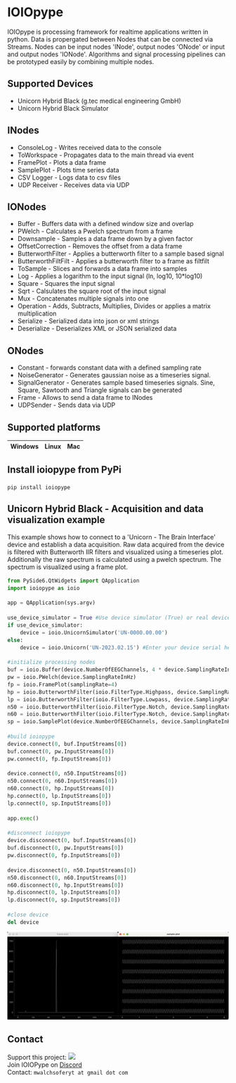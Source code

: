# IOIOpype
 IOIOpype is processing framework for realtime applications written in python. Data is propergated between Nodes that can be connected via Streams. Nodes can be input nodes 'INode', output nodes 'ONode' or input and output nodes 'IONode'. Algorithms and signal processing pipelines can be prototyped easily by combining multiple nodes.

## Supported Devices
- Unicorn Hybrid Black (g.tec medical engineering GmbH)
- Unicorn Hybrid Black Simulator

## INodes
- ConsoleLog - Writes received data to the console
- ToWorkspace - Propagates data to the main thread via event
- FramePlot - Plots a data frame
- SamplePlot - Plots time series data
- CSV Logger - Logs data to csv files
- UDP Receiver - Receives data via UDP

## IONodes
- Buffer - Buffers data with a defined window size and overlap
- PWelch - Calculates a Pwelch spectrum from a frame
- Downsample - Samples a data frame down by a given factor
- OffsetCorrection - Removes the offset from a data frame
- ButterworthFilter - Applies a butterworth filter to a sample based signal
- ButterworthFiltFilt - Applies a butterworth filter to a frame as filtfilt
- ToSample - Slices and forwards a data frame into samples
- Log - Applies a logarithm to the input signal (ln, log10, 10*log10)
- Square - Squares the input signal
- Sqrt - Calsulates the square root of the input signal
- Mux - Concatenates multiple signals into one
- Operation - Adds, Subtracts, Multiplies, Divides or applies a matrix multiplication
- Serialize - Serialized data into json or xml strings
- Deserialize - Deserializes XML or JSON serialized data

## ONodes
- Constant - forwards constant data with a defined sampling rate
- NoiseGenerator - Generates gaussian noise as a timeseries signal.
- SignalGenerator - Generates sample based timeseries signals. Sine, Square, Sawtooth and Triangle signals can be generated
- Frame - Allows to send a data frame to INodes
- UDPSender - Sends data via UDP

## Supported platforms

| Windows    | Linux    | Mac  |
| :--------- |:---------| :----|

## Install ioiopype from PyPi

```pip install ioiopype```

## Unicorn Hybrid Black - Acquisition and data visualization example

This example shows how to connect to a 'Unicorn - The Brain Interface' device and establish a data acquisition. Raw data acquired from the device is filtered with Butterworth IIR filters and visualized using a timeseries plot. Additionally the raw spectrum is calculated using a pwelch spectrum. The spectrum is visualized using a frame plot.

```python
from PySide6.QtWidgets import QApplication
import ioiopype as ioio

app = QApplication(sys.argv)

use_device_simulator = True #Use device simulator (True) or real device (False)
if use_device_simulator:
    device = ioio.UnicornSimulator('UN-0000.00.00')
else:
    device = ioio.Unicorn('UN-2023.02.15') #Enter your device serial here

#initialize processing nodes
buf = ioio.Buffer(device.NumberOfEEGChannels, 4 * device.SamplingRateInHz, 4 * device.SamplingRateInHz - 25)
pw = ioio.PWelch(device.SamplingRateInHz)
fp = ioio.FramePlot(samplingRate=4)
hp = ioio.ButterworthFilter(ioio.FilterType.Highpass, device.SamplingRateInHz, 2, [2])
lp = ioio.ButterworthFilter(ioio.FilterType.Lowpass, device.SamplingRateInHz, 4, [30])
n50 = ioio.ButterworthFilter(ioio.FilterType.Notch, device.SamplingRateInHz, 4, [48, 52])
n60 = ioio.ButterworthFilter(ioio.FilterType.Notch, device.SamplingRateInHz, 4, [58, 62])
sp = ioio.SamplePlot(device.NumberOfEEGChannels, device.SamplingRateInHz, 6, 100)

#build ioiopype
device.connect(0, buf.InputStreams[0])
buf.connect(0, pw.InputStreams[0])
pw.connect(0, fp.InputStreams[0])

device.connect(0, n50.InputStreams[0])
n50.connect(0, n60.InputStreams[0])
n60.connect(0, hp.InputStreams[0])
hp.connect(0, lp.InputStreams[0])
lp.connect(0, sp.InputStreams[0])

app.exec()

#disconnect ioiopype
device.disconnect(0, buf.InputStreams[0])
buf.disconnect(0, pw.InputStreams[0])
pw.disconnect(0, fp.InputStreams[0])

device.disconnect(0, n50.InputStreams[0])
n50.disconnect(0, n60.InputStreams[0])
n60.disconnect(0, hp.InputStreams[0])
hp.disconnect(0, lp.InputStreams[0])
lp.disconnect(0, sp.InputStreams[0])

#close device
del device
```

![Unicorn Hybrid Black - Acquisition and data visualization example](https://github.com/MartinWalchshofer/ioiopype/blob/main/img/example1.png)

## Contact
Support this project: [![](https://img.shields.io/static/v1?label=Sponsor&message=%E2%9D%A4&logo=GitHub&color=%23fe8e86)](https://github.com/sponsors/MartinWalchshofer)<br>
Join IOIOPype on [Discord](https://discord.gg/pKEumyD9)<br>
Contact: ```mwalchsoferyt at gmail dot com```
